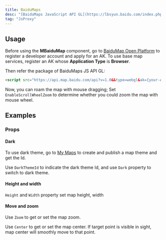 ```yaml
---
title: BaiduMaps
desc: "[BaiduMaps JavaScript API GL](https://lbsyun.baidu.com/index.php?title=jspopularGL)"
tag: "JsProxy"
---
```


## Usage

Before using the **MBaiduMap** component, go to [BaiduMap Open Platform](https://lbs.baidu.com/index.php?title=jspopularGL/guide/getkey) to register a 
developer account and apply for an AK.
To use base map services, register an AK whose **Application Type** is **Browser**.
 
Then refer the package of BaiduMaps JS API GL: 

```html
<script src="https://api.map.baidu.com/api?v=1.0&&type=webgl&ak={your-AK}"></script>
```

<app-alert type="info" content='Replace **{your-AK}** with your AK. '></app-alert>

<masa-example file="Examples.components.baidumaps.Usage"></masa-example>

Now, you can roam the map with mouse dragging; Set `EnableScrollWheelZoom` to determine whether you could zoom the map with mouse wheel. 


## Examples

### Props

#### Dark

To use dark theme, go to [My Maps](https://lbsyun.baidu.com/apiconsole/custommap) to create and publish a map theme and get the Id. 
 
Use `DarkThemeId` to indicate the dark theme Id, and use `Dark` property to switch to dark theme. 

<masa-example file="Examples.components.baidumaps.Dark"></masa-example>

<app-alert type="info" content='The account that created and published the map theme must be the same as that applied for the AK. '></app-alert>

#### Height and width

`Height` and `Width` property set map height, width

<masa-example file="Examples.components.baidumaps.HeightAndWidth"></masa-example>

#### Move and zoom

Use `Zoom` to get or set the map zoom. 
 
Use `Center` to get or set the map center. If target point is visible in sight, map center will smoothly move to that point. 

<masa-example file="Examples.components.baidumaps.ZoomAndMove"></masa-example>

